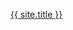 <a href="https://www.hackerrank.com/{{ include.username }}"><i class="fa fa-h-square fa-lg"></i> <span class="username">{{ site.title }}</span></a>
